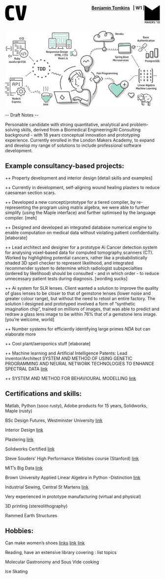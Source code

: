 <h1><img align="left" src="./images/CV-3.svg" height="50"/><img align="right" src="./images/logo-makers.svg" width="50"/></h1>
<h4 align="right"><a href="mailto:bentomkins@gmail.com">Benjamin Tomkins</a>&nbsp;&nbsp;&nbsp;| W1 |</h4>
<br><br>
<p align="center" ><img src="./images/makers_journey.svg" width="700"/></p>


-- Draft Notes --



Personable candidate with strong quantitative, analytical and problem-solving skills, derived from a Biomedical Engineering/AI Consulting background - with 18 years conceptual innovation and prototyping experience. Currently enrolled in the London Makers Academy, to expand and develop my range of solutions to include professional software development.

## Example consultancy-based projects:

++ Property development and interior design [detail skills and examples]

++ Currently in development, self-aligning wound healing plasters to reduce caesarean section scars.

++ Developed a new concept/prototype for a tiered compiler, by re-representing the program using matrix algebra, we were able to further simplify (using the Maple interface) and further optimised by the language compiler. [meh]

++ Designed and developed an integrated database numerical engine to enable computation on medical data without violating patient confidentiality. [elaborate]

++ Lead architect and designer for a prototype Ai Cancer detection system for analysing voxel-based data for computed tomography scanners (CT). Worked by highlighting potential cancers, rather like a probabilistically shaded 3D spell checker to represent likelihood, and integrated recommender system to determine which radiologist subspecialties (ordered by likelihood) should be consulted - and in which order - to reduce unnecessary patient tests during diagnosis. [wording sucks]

++ Ai system for SLR lenses. Client wanted a solution to improve the quality of glass lenses to be closer to that of gemstone lenses (lower noise and greater colour range), but without the need to retool an entire factory. The solution I designed and prototyped involved a form of “synthetic imagination chip”, trained on millions of images, that was able to predict and redraw a glass lens image to be within 76% that of a gemstone lens image. [you’re welcome, world]

++ Number systems for efficiently identifying large primes *NDA* but can elaborate more

++ Cool plant/aeroponics stuff [elaborate]

++ Machine learning and Artificial Intelligence Patents:
Lead inventor/Architect SYSTEM AND METHOD OF USING GENETIC PROGRAMMING AND NEURAL NETWORK TECHNOLOGIES TO ENHANCE SPECTRAL DATA
[link](https://patentimages.storage.googleapis.com/5a/83/c8/eb2fdf603fb63d/US20070288410A1.pdf)

++ SYSTEM AND METHOD FOR BEHAVIOURAL MODELLING
[link](https://patentimages.storage.googleapis.com/41/67/07/4e40fcfb69e406/US7340060.pdf)

## Certifications and skills:

Matlab, Python (sooo rusty), Adobe products for 15 years, Solidworks, Maple (rusty)

BSc Design Futures, Westminster University [link](https://raw.githubusercontent.com/Benjamin-Tomkins/CV/master/images/degree.jpg)

Interior Design [link](https://raw.githubusercontent.com/Benjamin-Tomkins/CV/master/images/building_0.jpg)

Plastering [link](https://raw.githubusercontent.com/Benjamin-Tomkins/CV/master/images/plastering_1.jpg)

Solidworks Certified [link](https://raw.githubusercontent.com/Benjamin-Tomkins/CV/master/images/solidworks.png)

Steve Souders’ High Performance Websites course (Stanford) [link](https://raw.githubusercontent.com/Benjamin-Tomkins/CV/master/images/stanford.jpg)

MIT’s Big Data [link](https://raw.githubusercontent.com/Benjamin-Tomkins/CV/master/images/big_data.png)

Brown University Applied Linear Algebra in Python -Distinction [link](https://raw.githubusercontent.com/Benjamin-Tomkins/CV/master/images/linear_algebra.png)

Industrial Sewing, Central St Martens [link](https://raw.githubusercontent.com/Benjamin-Tomkins/CV/master/images/sewing.jpg)

Very experienced in prototype manufacturing (virtual and physical)

3D printing (stereolithography)

Rammed Earth Structures

## Hobbies:

Can make women’s shoes [links](https://raw.githubusercontent.com/Benjamin-Tomkins/CV/master/images/shoes_1.jpg)
[link](https://raw.githubusercontent.com/Benjamin-Tomkins/CV/master/images/shoes_2.jpg)
[link](https://raw.githubusercontent.com/Benjamin-Tomkins/CV/master/images/shoes_3.jpg)

Reading, have an extensive library covering : list topics

Molecular Gastronomy and Sous Vide cooking

Ice Skating
